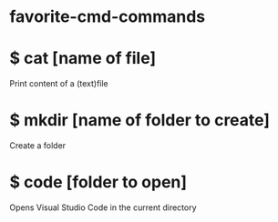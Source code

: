 # favorite-cmd-commands

# $ cat [name of file]
Print content of a (text)file

# $ mkdir [name of folder to create]
Create a folder

# $ code [folder to open]
Opens Visual Studio Code in the current directory